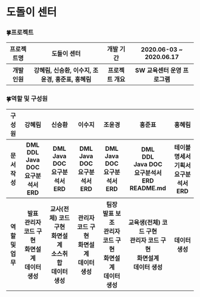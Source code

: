 # 도돌이 센터


### :four_leaf_clover:프로젝트
<table>
  <tr>
    <th>프로젝트명</th>
    <th>도돌이 센터</th>
    <th>개발 기간</th>
    <th>2020.06-03 ~ 2020.06.17</th>
  </tr>
  <tr>
    <th>개발 인원</th>
    <th>강혜림, 신승환, 이수지, 조윤경, 홍준표, 홍혜림</th>
    <th>프로젝트 개요</th>
    <th>SW 교육센터 운영 프로그램</th>
  </tr>
</table>

### :four_leaf_clover:역할 및 구성원
<table> 
  <tr>
      <th>구성원</th>
      <th>강혜림</th>
      <th>신승환</th>
      <th>이수지</th>
      <th>조윤경</th>
      <th>홍준표</th>
      <th>홍혜림</th>
  </tr>
   <tr>
      <th>문서<br>작성</th>
      <th>DML<br>DDL<br>Java DOC<br>요구분석서<br>ERD</th>
      <th>DML<br>Java DOC<br>요구분석서<br>ERD</th>
      <th>DML<br>Java DOC<br>요구분석서<br>ERD</th>
      <th>DML<br>Java DOC<br>요구분석서<br>ERD</th>
      <th>DML<br>DDL<br>Java DOC<br>요구분석서<br>ERD<br>README.md</th>
      <th>테이블 명세서<br>기획서<br>요구분석서<br>ERD</th>
  </tr>
    <tr>
      <th>역할<br>및<br>업무</th>
      <th>발표<br>관리자 코드 구현<br>화면설계<br>데이터 생성</th>
      <th>교사(전체) 코드 구현<br>화면설계<br>소스취합<br>데이터 생성</th>
      <th>관리자 코드 구현<br>화면설계<br>데이터 생성</th>
      <th>팀장<br>발표 보조<br>관리자 코드 구현<br>화면설계<br>데이터 생성</th>
      <th>교육생(전체) 코드 구현<br>관리자 코드 구현<br>화면설계<br>데이터 생성</th>
      <th>데이터 생성</th>
  </tr>
</table>
